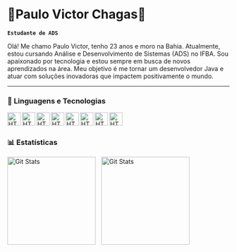 # 👾Paulo Victor Chagas👾

**`Estudante de ADS`**

Olá! Me chamo Paulo Victor, tenho 23 anos e moro na Bahia. Atualmente, estou cursando Análise e Desenvolvimento de Sistemas (ADS) no IFBA. Sou apaixonado por tecnologia e estou sempre em busca de novos aprendizados na área. Meu objetivo é me tornar um desenvolvedor Java e atuar com soluções inovadoras que impactem positivamente o mundo.

---
### 🤖 Linguagens e Tecnologias


<img 
    align="left"
    alt="HTML"
    tilte="HTML"
    width="30px"
    style="30px"
    src="https://cdn.jsdelivr.net/gh/devicons/devicon@latest/icons/github/github-original-wordmark.svg" 
    />
<img 
    align="left"
    alt="HTML"
    tilte="HTML"
    width="30px"
    style="30px"
    src="https://cdn.jsdelivr.net/gh/devicons/devicon@latest/icons/intellij/intellij-original.svg" 
    />
<img 
    align="left"
    alt="HTML"
    tilte="HTML"
    width="30px"
    style="30px"
    src="https://cdn.jsdelivr.net/gh/devicons/devicon@latest/icons/java/java-original-wordmark.svg" 
    />
<img 
    align="left"
    alt="HTML"
    tilte="HTML"
    width="30px"
    style="30px"
    src="https://cdn.jsdelivr.net/gh/devicons/devicon@latest/icons/c/c-original.svg" 
    />
<img 
    align="left"
    alt="HTML"
    tilte="HTML"
    width="30px"
    style="30px"
    src="https://cdn.jsdelivr.net/gh/devicons/devicon@latest/icons/eclipse/eclipse-original.svg" 
    />
<img 
    align="left"
    alt="HTML"
    tilte="HTML"
    width="30px"
    style="30px"
    src="https://cdn.jsdelivr.net/gh/devicons/devicon@latest/icons/linkedin/linkedin-original.svg" 
    />
<img 
    align="left"
    alt="HTML"
    tilte="HTML"
    width="30px"
    style="30px"
    src="https://cdn.jsdelivr.net/gh/devicons/devicon@latest/icons/spring/spring-original.svg" 
    />
<img 
    align="left"
    alt="HTML"
    tilte="HTML"
    width="30px"
    style="30px"
    src="https://cdn.jsdelivr.net/gh/devicons/devicon@latest/icons/react/react-original.svg" 
/>

<br/>
<br/>

### 📊 Estatísticas
<p>
  <img 
    align="left"
    alt="Git Stats"
    height="200px"
    style="padding-right: 10px;"
    src="https://github-readme-stats.vercel.app/api?username=PauloVictorChagas&show_icons=true&theme=tokyonight&include_all_commits=true&locale=pt-br" 
/>
<img 
    align="left"
    alt="Git Stats"
    height="200px"
    src="https://github-readme-stats.vercel.app/api/top-langs/?username=PauloVictorChagas&theme=tokyonight&layout=compact&custom_title=Tecnologias&langs_count=9" 
/>

</p>



                  
                        
          


          
